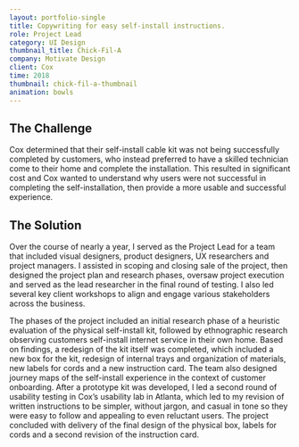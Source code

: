 ```yaml
---
layout: portfolio-single
title: Copywriting for easy self-install instructions.
role: Project Lead
category: UI Design
thumbnail_title: Chick-Fil-A
company: Motivate Design
client: Cox
time: 2018
thumbnail: chick-fil-a-thumbnail
animation: bowls
---
```


## The Challenge

Cox determined that their self-install cable kit was not being successfully completed by customers, who instead preferred to have a skilled technician come to their home and complete the installation. This resulted in significant cost and Cox wanted to understand why users were not successful in completing the self-installation, then provide a more usable and successful experience.

## The Solution

Over the course of nearly a year, I served as the Project Lead for a team that included visual designers, product designers, UX researchers and project managers. I assisted in scoping and closing sale of the project, then designed the project plan and research phases, oversaw project  execution and served as the lead researcher in the final round of testing. I also led several key client workshops to align and engage various stakeholders across the business.

The phases of the project included an initial research phase of a heuristic evaluation of the physical self-install kit, followed by ethnographic research observing customers self-install internet service in their own home. Based on findings, a redesign of the kit itself was completed, which included a new box for the kit, redesign of internal trays and organization of materials, new labels for cords and a new instruction card. The team also designed journey maps of the self-install experience in the context of customer onboarding. After a prototype kit was developed, I led a second round of usability testing in Cox’s usability lab in Atlanta, which led to my revision of written instructions to be simpler, without jargon, and casual in tone so they were easy to follow and appealing to even reluctant users. The project concluded with delivery of the final design of the physical box, labels for cords and a second revision of the instruction card.
